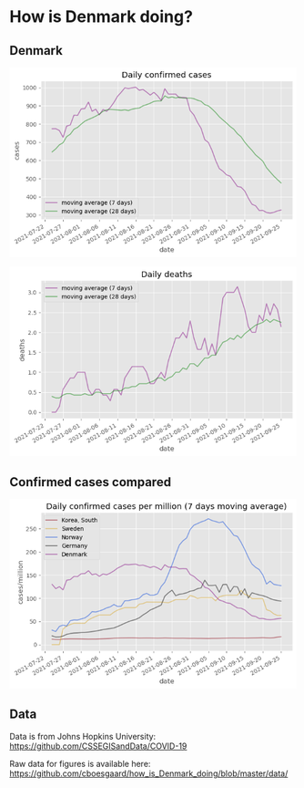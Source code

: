 # How is Denmark doing?

## Denmark

![Daily confirmed cases](figures/Daily_confirmed.png)

![Daily deaths](figures/Daily_death.png)

## Confirmed cases compared

![Daily confirmed cases per million (7 days moving average)](figures/Daily_confirmed_ma_per_million.png)

## Data

Data is from Johns Hopkins University: https://github.com/CSSEGISandData/COVID-19

Raw data for figures is available here: https://github.com/cboesgaard/how_is_Denmark_doing/blob/master/data/





